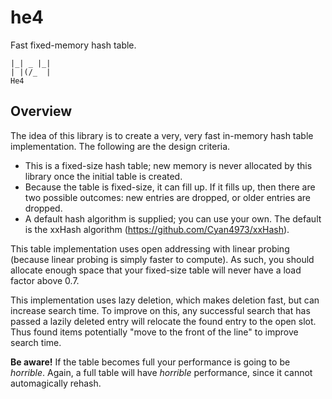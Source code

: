 # he4
Fast fixed-memory hash table.

```
|_| _ |_|
| |(/_  |
He4
```

## Overview

The idea of this library is to create a very, very fast in-memory hash
table implementation. The following are the design criteria.

 * This is a fixed-size hash table; new memory is never allocated by this
   library once the initial table is created.
 * Because the table is fixed-size, it can fill up.  If it fills up, then
   there are two possible outcomes: new entries are dropped, or older
   entries are dropped.
 * A default hash algorithm is supplied; you can use your own.  The default
   is the xxHash algorithm (https://github.com/Cyan4973/xxHash).

This table implementation uses open addressing with linear probing (because
linear probing is simply faster to compute).  As such, you should allocate
enough space that your fixed-size table will never have a load factor above
0.7.

This implementation uses lazy deletion, which makes deletion fast, but can
increase search time.  To improve on this, any successful search that has
passed a lazily deleted entry will relocate the found entry to the open
slot.  Thus found items potentially "move to the front of the line" to
improve search time.

**Be aware!**  If the table becomes full your performance is going to be
*horrible*.  Again, a full table will have *horrible* performance, since
it cannot automagically rehash.
